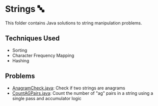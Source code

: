 # Strings 🔤

This folder contains Java solutions to string manipulation problems.

## Techniques Used
- Sorting
- Character Frequency Mapping
- Hashing

## Problems
- [AnagramCheck.java](AnagramCheck.java): Check if two strings are anagrams
- [CountAGPairs.java](CountAGPairs.java): Count the number of "ag" pairs in a string using a single pass and accumulator logic

